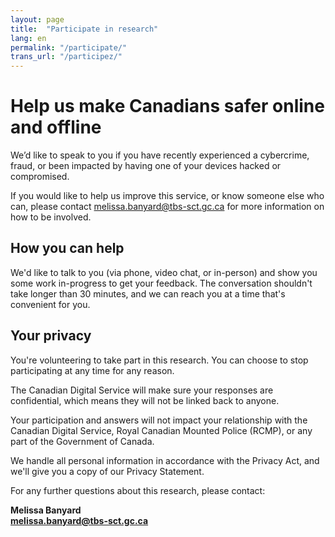 ```yaml
---
layout: page
title:  "Participate in research"
lang: en
permalink: "/participate/"
trans_url: "/participez/"
---
```


# Help us make Canadians safer online and offline

We’d like to speak to you if you have recently experienced a
cybercrime, fraud, or been impacted by having one of your devices hacked or
compromised.

If you would like to help us improve this service, or know someone else who can, please contact [melissa.banyard@tbs-sct.gc.ca](mailto:melissa.banyard@tbs-sct.gc.ca) for more information on how to be involved.

## How you can help

We'd like to talk to you (via phone, video chat, or in-person) and show you some work in-progress to get your feedback. The conversation shouldn't take longer than 30 minutes, and we can reach you at a time that's convenient for you.

## Your privacy
You're volunteering to take part in this research. You can choose to stop participating at any time for any reason.

The Canadian Digital Service will make sure your responses are confidential, which means they will not be linked back to anyone.

Your participation and answers will not impact your relationship with the Canadian Digital Service, Royal Canadian Mounted Police (RCMP), or any part of the Government of Canada.

We handle all personal information in accordance with the Privacy Act, and we'll give you a copy of our Privacy Statement.

For any further questions about this research, please contact:

**Melissa Banyard**<br>
**[melissa.banyard@tbs-sct.gc.ca](mailto:melissa.banyard@tbs-sct.gc.ca)**
